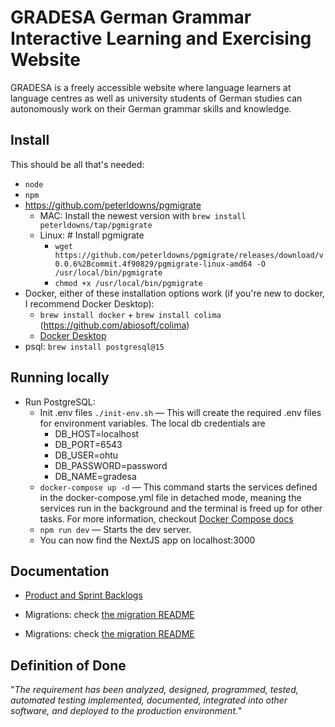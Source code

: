 # GRADESA German Grammar Interactive Learning and Exercising Website

GRADESA is a freely accessible website where language learners at language centres as well as university students of German studies can autonomously work on their German grammar skills and knowledge.

## Install

This should be all that's needed:

- `node`
- `npm`
- https://github.com/peterldowns/pgmigrate
  - MAC: Install the newest version with `brew install peterldowns/tap/pgmigrate`
  - Linux: # Install pgmigrate
    - `wget https://github.com/peterldowns/pgmigrate/releases/download/v0.0.6%2Bcommit.4f90829/pgmigrate-linux-amd64 -O /usr/local/bin/pgmigrate`
    - `chmod +x /usr/local/bin/pgmigrate`
- Docker, either of these installation options work (if you're new to docker, I recommend Docker Desktop):
  - `brew install docker` + `brew install colima` (https://github.com/abiosoft/colima)
  - [Docker Desktop](https://www.docker.com/products/docker-desktop/)
- psql: `brew install postgresql@15`

## Running locally

- Run PostgreSQL:
  - Init .env files `./init-env.sh` — This will create the required .env files for environment variables. The local db credentials are
    - DB_HOST=localhost
    - DB_PORT=6543
    - DB_USER=ohtu
    - DB_PASSWORD=password
    - DB_NAME=gradesa
  - `docker-compose up -d` — This command starts the services defined in the docker-compose.yml file in detached mode, meaning the services run in the background and the terminal is freed up for other tasks. For more information, checkout [Docker Compose docs](https://docs.docker.com/compose/)
  - `npm run dev` — Starts the dev server.
  - You can now find the NextJS app on localhost:3000

## Documentation

- [Product and Sprint Backlogs](https://github.com/orgs/OHTU-German-learning-website/projects/3)

- Migrations: check [the migration README](data/README.md)

- Migrations: check [the migration README](data/README.md)

## Definition of Done

"_The requirement has been analyzed, designed, programmed, tested, automated testing implemented, documented, integrated into other software, and deployed to the production environment._"
